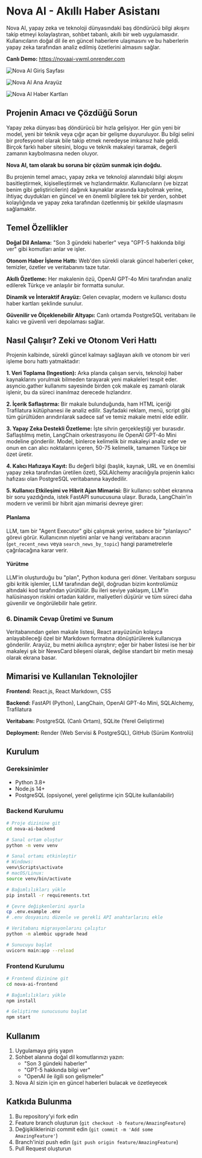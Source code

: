 # Nova AI - Akıllı Haber Asistanı

Nova AI, yapay zeka ve teknoloji dünyasındaki baş döndürücü bilgi akışını takip etmeyi kolaylaştıran, sohbet tabanlı, akıllı bir web uygulamasıdır. Kullanıcıların doğal dil ile en güncel haberlere ulaşmasını ve bu haberlerin yapay zeka tarafından analiz edilmiş özetlerini almasını sağlar.

**Canlı Demo:** https://novaai-vwml.onrender.com

![Nova AI Giriş Sayfası](screenshots/login-page.png)

![Nova AI Ana Arayüz](screenshots/main-interface.png)

![Nova AI Haber Kartları](screenshots/news-cards.png)

## Projenin Amacı ve Çözdüğü Sorun

Yapay zeka dünyası baş döndürücü bir hızla gelişiyor. Her gün yeni bir model, yeni bir teknik veya çığır açan bir gelişme duyuruluyor. Bu bilgi selini bir profesyonel olarak bile takip etmek neredeyse imkansız hale geldi. Birçok farklı haber sitesini, blogu ve teknik makaleyi taramak, değerli zamanın kaybolmasına neden oluyor.

**Nova AI, tam olarak bu soruna bir çözüm sunmak için doğdu.**

Bu projenin temel amacı, yapay zeka ve teknoloji alanındaki bilgi akışını basitleştirmek, kişiselleştirmek ve hızlandırmaktır. Kullanıcıların (ve bizzat benim gibi geliştiricilerin) dağınık kaynaklar arasında kaybolmak yerine, ihtiyaç duydukları en güncel ve en önemli bilgilere tek bir yerden, sohbet kolaylığında ve yapay zeka tarafından özetlenmiş bir şekilde ulaşmasını sağlamaktır.

## Temel Özellikler

**Doğal Dil Anlama:** "Son 3 gündeki haberler" veya "GPT-5 hakkında bilgi ver" gibi komutları anlar ve işler.

**Otonom Haber İşleme Hattı:** Web'den sürekli olarak güncel haberleri çeker, temizler, özetler ve veritabanını taze tutar.

**Akıllı Özetleme:** Her makalenin özü, OpenAI GPT-4o Mini tarafından analiz edilerek Türkçe ve anlaşılır bir formatta sunulur.

**Dinamik ve İnteraktif Arayüz:** Gelen cevaplar, modern ve kullanıcı dostu haber kartları şeklinde sunulur.

**Güvenilir ve Ölçeklenebilir Altyapı:** Canlı ortamda PostgreSQL veritabanı ile kalıcı ve güvenli veri depolaması sağlar.

## Nasıl Çalışır? Zeki ve Otonom Veri Hattı

Projenin kalbinde, sürekli güncel kalmayı sağlayan akıllı ve otonom bir veri işleme boru hattı yatmaktadır:

**1. Veri Toplama (Ingestion):** Arka planda çalışan servis, teknoloji haber kaynaklarını yorulmak bilmeden tarayarak yeni makaleleri tespit eder. asyncio.gather kullanımı sayesinde birden çok makale eş zamanlı olarak işlenir, bu da süreci inanılmaz derecede hızlandırır.

**2. İçerik Saflaştırma:** Bir makale bulunduğunda, ham HTML içeriği Trafilatura kütüphanesi ile analiz edilir. Sayfadaki reklam, menü, script gibi tüm gürültüden arındırılarak sadece saf ve temiz makale metni elde edilir.

**3. Yapay Zeka Destekli Özetleme:** İşte sihrin gerçekleştiği yer burasıdır. Saflaştılmış metin, LangChain orkestrasyonu ile OpenAI GPT-4o Mini modeline gönderilir. Model, binlerce kelimelik bir makaleyi analiz eder ve onun en can alıcı noktalarını içeren, 50-75 kelimelik, tamamen Türkçe bir özet üretir.

**4. Kalıcı Hafızaya Kayıt:** Bu değerli bilgi (başlık, kaynak, URL ve en önemlisi yapay zeka tarafından üretilen özet), SQLAlchemy aracılığıyla projenin kalıcı hafızası olan PostgreSQL veritabanına kaydedilir.

**5. Kullanıcı Etkileşimi ve Hibrit Ajan Mimarisi:** Bir kullanıcı sohbet ekranına bir soru yazdığında, istek FastAPI sunucusuna ulaşır. Burada, LangChain'in modern ve verimli bir hibrit ajan mimarisi devreye girer:

#### Planlama
LLM, tam bir "Agent Executor" gibi çalışmak yerine, sadece bir "planlayıcı" görevi görür. Kullanıcının niyetini anlar ve hangi veritabanı aracının (`get_recent_news` veya `search_news_by_topic`) hangi parametrelerle çağrılacağına karar verir.

#### Yürütme
LLM'in oluşturduğu bu "plan", Python koduna geri döner. Veritabanı sorgusu gibi kritik işlemler, LLM tarafından değil, doğrudan bizim kontrolümüz altındaki kod tarafından yürütülür. Bu ileri seviye yaklaşım, LLM'in halüsinasyon riskini ortadan kaldırır, maliyetleri düşürür ve tüm süreci daha güvenilir ve öngörülebilir hale getirir.

### 6. Dinamik Cevap Üretimi ve Sunum
Veritabanından gelen makale listesi, React arayüzünün kolayca anlayabileceği özel bir Markdown formatına dönüştürülerek kullanıcıya gönderilir. Arayüz, bu metni akıllıca ayrıştırır; eğer bir haber listesi ise her bir makaleyi şık bir NewsCard bileşeni olarak, değilse standart bir metin mesajı olarak ekrana basar.

## Mimarisi ve Kullanılan Teknolojiler

**Frontend:** React.js, React Markdown, CSS

**Backend:** FastAPI (Python), LangChain, OpenAI GPT-4o Mini, SQLAlchemy, Trafilatura

**Veritabanı:** PostgreSQL (Canlı Ortam), SQLite (Yerel Geliştirme)

**Deployment:** Render (Web Servisi & PostgreSQL), GitHub (Sürüm Kontrolü)

## Kurulum

### Gereksinimler
- Python 3.8+
- Node.js 14+
- PostgreSQL (opsiyonel, yerel geliştirme için SQLite kullanılabilir)

### Backend Kurulumu
```bash
# Proje dizinine git
cd nova-ai-backend

# Sanal ortam oluştur
python -m venv venv

# Sanal ortamı etkinleştir
# Windows:
venv\Scripts\activate
# macOS/Linux:
source venv/bin/activate

# Bağımlılıkları yükle
pip install -r requirements.txt

# Çevre değişkenlerini ayarla
cp .env.example .env
# .env dosyasını düzenle ve gerekli API anahtarlarını ekle

# Veritabanı migrasyonlarını çalıştır
python -m alembic upgrade head

# Sunucuyu başlat
uvicorn main:app --reload
```

### Frontend Kurulumu
```bash
# Frontend dizinine git
cd nova-ai-frontend

# Bağımlılıkları yükle
npm install

# Geliştirme sunucusunu başlat
npm start
```

## Kullanım

1. Uygulamaya giriş yapın
2. Sohbet alanına doğal dil komutlarınızı yazın:
   - "Son 3 gündeki haberler"
   - "GPT-5 hakkında bilgi ver"
   - "OpenAI ile ilgili son gelişmeler"
3. Nova AI sizin için en güncel haberleri bulacak ve özetleyecek

## Katkıda Bulunma

1. Bu repository'yi fork edin
2. Feature branch oluşturun (`git checkout -b feature/AmazingFeature`)
3. Değişikliklerinizi commit edin (`git commit -m 'Add some AmazingFeature'`)
4. Branch'inizi push edin (`git push origin feature/AmazingFeature`)
5. Pull Request oluşturun



